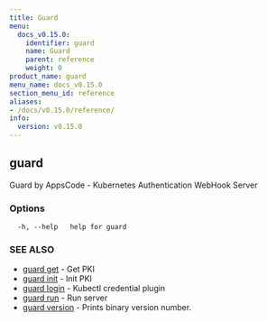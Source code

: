 ```yaml
---
title: Guard
menu:
  docs_v0.15.0:
    identifier: guard
    name: Guard
    parent: reference
    weight: 0
product_name: guard
menu_name: docs_v0.15.0
section_menu_id: reference
aliases:
- /docs/v0.15.0/reference/
info:
  version: v0.15.0
---
```


## guard

Guard by AppsCode - Kubernetes Authentication WebHook Server

### Options

```
  -h, --help   help for guard
```

### SEE ALSO

* [guard get](/docs/v0.15.0/reference/guard_get)	 - Get PKI
* [guard init](/docs/v0.15.0/reference/guard_init)	 - Init PKI
* [guard login](/docs/v0.15.0/reference/guard_login)	 - Kubectl credential plugin
* [guard run](/docs/v0.15.0/reference/guard_run)	 - Run server
* [guard version](/docs/v0.15.0/reference/guard_version)	 - Prints binary version number.

